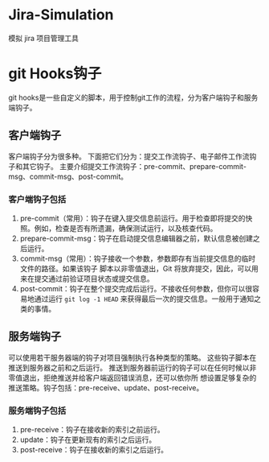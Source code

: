 # Jira-Simulation

模拟 jira 项目管理工具

# git Hooks钩子

git hooks是一些自定义的脚本，用于控制git工作的流程，分为客户端钩子和服务端钩子。

## 客户端钩子

客户端钩子分为很多种。
下面把它们分为：提交工作流钩子、电子邮件工作流钩子和其它钩子。
主要介绍提交工作流钩子：pre-commit、prepare-commit-msg、commit-msg、post-commit。

### 客户端钩子包括

1. pre-commit（常用）：钩子在键入提交信息前运行。用于检查即将提交的快照。例如，检查是否有所遗漏，确保测试运行，以及核查代码。
2. prepare-commit-msg：钩子在启动提交信息编辑器之前，默认信息被创建之后运行。
3. commit-msg（常用）：钩子接收一个参数，参数即存有当前提交信息的临时文件的路径。如果该钩子
   脚本以非零值退出，Git 将放弃提交，因此，可以用来在提交通过前验证项目状态或提交信息。
4. post-commit：钩子在整个提交完成后运行。不接收任何参数，但你可以很容易地通过运行 `git log -1 HEAD` 来获得最后一次的提交信息。一般用于通知之类的事情。

## 服务端钩子

可以使用若干服务器端的钩子对项目强制执行各种类型的策略。 这些钩子脚本在推送到服务器之前和之后运行。
推送到服务器前运行的钩子可以在任何时候以非零值退出，拒绝推送并给客户端返回错误消息，还可以依你所
想设置足够复杂的推送策略。钩子包括：pre-receive、update、post-receive。

### 服务端钩子包括

1. pre-receive：钩子在接收新的索引之前运行。
2. update：钩子在更新现有的索引之后运行。
3. post-receive：钩子在接收新的索引之后运行。
